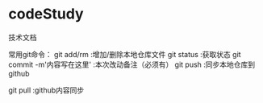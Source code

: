 # codeStudy
技术文档


常用git命令：
git add/rm <file>  :增加/删除本地仓库文件
git status  :获取状态
git commit -m'内容写在这里'   :本次改动备注（必须有）
git push  :同步本地仓库到github

git pull :github内容同步
